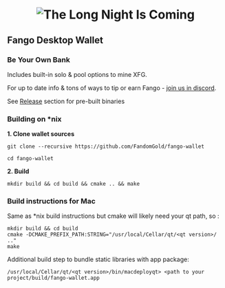 <h1 align="center"><img title="The Long Night Is Coming" src="https://raw.githubusercontent.com/FandomGold/fango-wallet/master/src/images/splash.png"><img/></h1>

## Fango Desktop Wallet
### Be Your Own Bank
Includes built-in solo & pool options to mine XFG.

For up to date info & tons of ways to tip or earn Fango - [join us in discord](http://discord.fandom.gold).

See [Release](https://github.com/FandomGold/fango-wallet/releases) section for pre-built binaries
### Building on *nix

**1. Clone wallet sources**

```
git clone --recursive https://github.com/FandomGold/fango-wallet
```

```
cd fango-wallet
```

**2. Build**

```
mkdir build && cd build && cmake .. && make
```
### Build instructions for Mac
Same as *nix build instructions but cmake will likely need your qt path, so :
```
mkdir build && cd build
cmake -DCMAKE_PREFIX_PATH:STRING="/usr/local/Cellar/qt/<qt version>/ .."
make
```
Additional build step to bundle static libraries with app package:
```
/usr/local/Cellar/qt/<qt version>/bin/macdeployqt> <path to your project/build/fango-wallet.app
```
